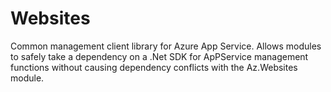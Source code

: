 # Websites
Common management client library for Azure App Service.  Allows modules to safely take a dependency on a .Net SDK for ApPService management functions without causing dependency conflicts with the Az.Websites module.